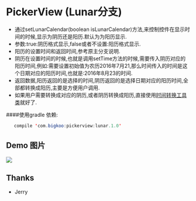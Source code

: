 PickerView (Lunar分支)
==========

- 通过setLunarCalendar(boolean isLunarCalendar)方法,来控制控件在显示时间的时候,显示为阴历还是阳历.默认为为阳历显示.
- 参数:true:阴历格式显示,false或者不设置:阳历格式显示.
- 阳历的设置时间和返回时间,参考原主分支说明.
- 阴历在设置时间的时候,也就是调用setTime方法的时候,需要传入阴历对应的阳历时间,例如:需要设置初始值为农历2016年7月21,那么时间传入的时间是这个日期对应的阳历时间,也就是:2016年8月23的时间.
- 返回数据,阳历返回的是选择的时间,阴历返回的是选择日期对应的阳历时间,全部都转换成阳历,主要是方便用户调用.
- 如果用户需要转换成对应的阴历,或者阴历转换成阳历,直接使用[时间转换工具类](https://github.com/saiwu-bigkoo/Android-PickerView/blob/Lunar/pickerview/src/main/java/com/bigkoo/pickerview/utils/LunarCalendar.java)就好了.

####使用gradle 依赖:
```java
   compile 'com.bigkoo:pickerview:lunar.1.0'
```

## Demo 图片
![](https://github.com/saiwu-bigkoo/PickerView/blob/master/preview/pickerdemo.gif)

## Thanks

- Jerry
